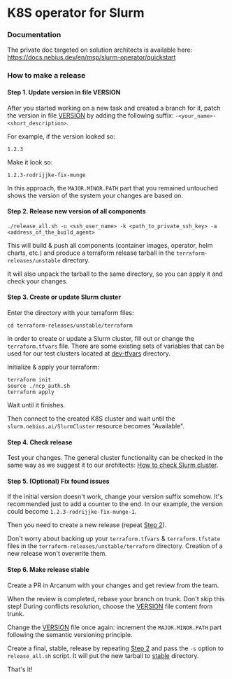 # K8S operator for Slurm

### Documentation
The private doc targeted on solution architects is available here:  https://docs.nebius.dev/en/msp/slurm-operator/quickstart



### How to make a release

#### Step 1. Update version in file VERSION
After you started working on a new task and created a branch for it, patch the version in file [VERSION](./VERSION) by
adding the following suffix: `-<your_name>-<short_description>`.

For example, if the version looked so:
```
1.2.3
```
Make it look so:
```
1.2.3-rodrijjke-fix-munge
```
In this approach, the `MAJOR.MINOR.PATH` part that you remained untouched shows the version of the system your changes 
are based on.

#### Step 2. Release new version of all components
```
./release_all.sh -u <ssh_user_name> -k <path_to_private_ssh_key> -a <address_of_the_build_agent>
```
This will build & push all components (container images, operator, helm charts, etc.) and produce a terraform release 
tarball in the `terraform-releases/unstable` directory.

It will also unpack the tarball to the same directory, so you can apply it and check your changes.

#### Step 3. Create or update Slurm cluster
Enter the directory with your terraform files:
```
cd terraform-releases/unstable/terraform
```

In order to create or update a Slurm cluster, fill out or change the `terraform.tfvars` file. There are some existing 
sets of variables that can be used for our test clusters located at [dev-tfvars](terraform-releases/unstable/dev-tfvars)
directory.

Initialize & apply your terraform:
```
terraform init
source ./ncp_auth.sh
terraform apply
```

Wait until it finishes.

Then connect to the created K8S cluster and wait until the `slurm.nebius.ai/SlurmCluster` resource becomes "Available".

#### Step 4. Check release
Test your changes. The general cluster functionality can be checked in the same way as we suggest it to our architects:
[How to check Slurm cluster](https://docs.nebius.dev/en/msp/slurm-operator/quickstart#how-to-check-the-created-slurm-cluster).

#### Step 5. (Optional) Fix found issues
If the initial version doesn't work, change your version suffix somehow. It's recommended just to add a counter to the 
end. In our example, the version could become `1.2.3-rodrijjke-fix-munge-1`. 

Then you need to create a new release (repeat [Step 2](#step-2-release-new-version-of-all-components)).

Don't worry about backing up your `terraform.tfvars` & `terraform.tfstate` files in the 
`terraform-releases/unstable/terraform` directory. Creation of a new release won't overwrite them.

#### Step 6. Make release stable
Create a PR in Arcanum with your changes and get review from the team.

When the review is completed, rebase your branch on trunk. Don't skip this step! During conflicts resolution, choose
the [VERSION](./VERSION) file content from trunk.

Change the [VERSION](./VERSION) file once again: increment the `MAJOR.MINOR.PATH` part following the semantic versioning
principle.

Create a final, stable, release by repeating [Step 2](#step-2-release-new-version-of-all-components) and pass the `-s`
option to `release_all.sh` script. It will put the new tarball to [stable](terraform-releases/stable) directory.

That's it!
